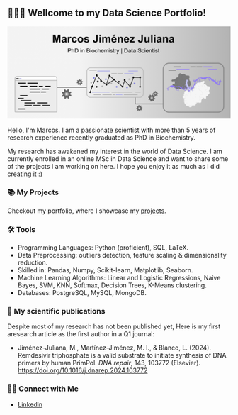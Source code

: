## 🙋🏻‍♂️ Wellcome to my Data Science Portfolio! 

![Imagen](Images/banner.png)

Hello, I'm Marcos. I am a passionate scientist with more than 5 years of research experience recently graduated as PhD in Biochemistry. 

My research has awakened my interest in the world of Data Science. I am currently enrolled in an online MSc in Data Science and want to share some of the projects I am working on here. I hope you enjoy it as much as I did creating it :)

### 📚 My Projects

Checkout my portfolio, where I showcase my [projects](https://github.com/mjimenezj/Portfolio/Projects/README.md).


### 🛠️ Tools

- Programming Languages: Python (proficient), SQL, LaTeX.
- Data Preprocessing: outliers detection, feature scaling & dimensionality reduction.
- Skilled in: Pandas, Numpy, Scikit-learn, Matplotlib, Seaborn.
- Machine Learning Algorithms: Linear and Logistic Regressions, Naive Bayes, SVM, KNN, Softmax, Decision Trees, K-Means clustering.
- Databases: PostgreSQL, MySQL, MongoDB.


### 🧬 My scientific publications

Despite most of my research has not been published yet, Here is my first aresearch article as the first author in a Q1 journal:

- Jiménez-Juliana, M., Martínez-Jiménez, M. I., & Blanco, L. (2024). Remdesivir triphosphate is a valid substrate to initiate synthesis of DNA primers by human PrimPol. *DNA repair*, 143, 103772 (Elsevier). https://doi.org/10.1016/j.dnarep.2024.103772


### 👋🏻 Connect with Me

- [Linkedin](https://www.linkedin.com/in/marcos-jimenez-juliana/)

